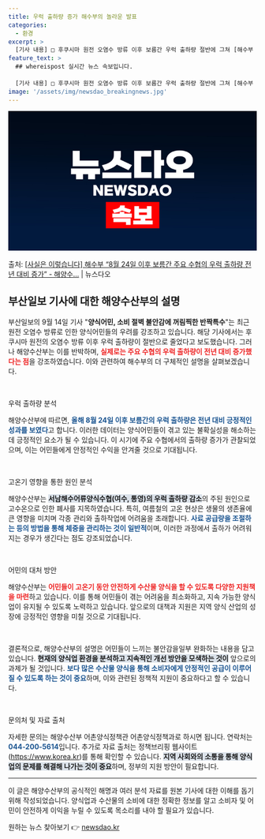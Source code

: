 ```yaml
---
title: 우럭 출하량 증가 해수부의 놀라운 발표
categories:
  - 환경
excerpt: >
  [기사 내용] □ 후쿠시마 원전 오염수 방류 이후 보름간 우럭 출하량 절반에 그쳐 [해수부 설명] □ 기사에…
feature_text: >
  ## whereispost 실시간 뉴스 속보입니다.

  [기사 내용] □ 후쿠시마 원전 오염수 방류 이후 보름간 우럭 출하량 절반에 그쳐 [해수부 설명] □ 기사에…
image: '/assets/img/newsdao_breakingnews.jpg'
---
```


![뉴스다오 속보](/assets/img/newsdao_breakingnews.jpg)

<p>출처: <a href="https://newsdao.kr/1958" rel="dofollow">[사실은 이렇습니다] 해수부 “8월 24일 이후 보름간 주요 수협의 우럭 출하량 전년 대비 증가” - 해양수…</a> | 뉴스다오</p>

<h2 data-ke-size="size26">부산일보 기사에 대한 해양수산부의 설명</h2>

<p data-ke-size="size16">부산일보의 9월 14일 기사 "<b>양식어민, 소비 절벽 불안감에 꺼림찍한 반짝특수</b>"는 최근 원전 오염수 방류로 인한 양식어민들의 우려를 강조하고 있습니다. 해당 기사에서는 후쿠시마 원전의 오염수 방류 이후 우럭 출하량이 절반으로 줄었다고 보도했습니다. 그러나 해양수산부는 이를 반박하며, <b><span style="color: #ee2323;">실제로는 주요 수협의 우럭 출하량이 전년 대비 증가했다는 점</span></b>을 강조하였습니다. 이와 관련하여 해수부의 더 구체적인 설명을 살펴보겠습니다.</p>

<p data-ke-size="size16">&nbsp;</p>

우럭 출하량 분석

<p data-ke-size="size16">해양수산부에 따르면, <b><span style="color: #1a5490;">올해 8월 24일 이후 보름간의 우럭 출하량은 전년 대비 긍정적인 성과를 보였다</span></b>고 합니다. 이러한 데이터는 양식어민들이 겪고 있는 불확실성을 해소하는 데 긍정적인 요소가 될 수 있습니다. 이 시기에 주요 수협에서의 출하량 증가가 관찰되었으며, 이는 어민들에게 안정적인 수익을 안겨줄 것으로 기대됩니다.</p>

<p data-ke-size="size16">&nbsp;</p>

고온기 영향을 통한 원인 분석

<p data-ke-size="size16">해양수산부는 <b><span style="background-color: #21538527;">서남해수어류양식수협(여수, 통영)의 우럭 출하량 감소</span></b>의 주된 원인으로 고수온으로 인한 폐사를 지목하였습니다. 특히, 여름철의 고온 현상은 생물의 생존율에 큰 영향을 미치며 각종 관리와 출하작업에 어려움을 초래합니다. <b><span style="color: #1a5490;">사료 공급량을 조절하는 등의 방법을 통해 체중을 관리하는 것이 일반적</span></b>이며, 이러한 과정에서 출하가 어려워지는 경우가 생긴다는 점도 강조되었습니다.</p>

<p data-ke-size="size16">&nbsp;</p>

어민의 대처 방안

<p data-ke-size="size16">해양수산부는 <b><span style="color: #ee2323;">어민들이 고온기 동안 안전하게 수산물 양식을 할 수 있도록 다양한 지원책을 마련</span></b>하고 있습니다. 이를 통해 어민들이 겪는 어려움을 최소화하고, 지속 가능한 양식업이 유지될 수 있도록 노력하고 있습니다. 앞으로의 대책과 지원은 지역 양식 산업의 성장에 긍정적인 영향을 미칠 것으로 기대됩니다.</p>

<p data-ke-size="size16">&nbsp;</p>

결론적으로, 해양수산부의 설명은 어민들이 느끼는 불안감을일부 완화하는 내용을 담고 있습니다. <b><span style="background-color: #21538527;">현재의 양식업 환경을 분석하고 지속적인 개선 방안을 모색하는 것이</span></b> 앞으로의 과제가 될 것입니다. <b><span style="color: #1a5490;">보다 많은 수산물 양식을 통해 소비자에게 안정적인 공급이 이루어질 수 있도록 하는 것이 중요</span></b>하며, 이와 관련된 정책적 지원이 중요하다고 할 수 있습니다.</p>

<p data-ke-size="size16">&nbsp;</p>

문의처 및 자료 출처

<p data-ke-size="size16">자세한 문의는 해양수산부 어촌양식정책관  어촌양식정책과로 하시면 됩니다. 연락처는 <b><span style="color: #1a5490;">044-200-5614</span></b>입니다. 추가로 자료 출처는 정책브리핑 웹사이트(<a href="https://https://www.korea.kr">https://www.korea.kr</a>)를 통해 확인할 수 있습니다. <b><span style="background-color: #21538527;">지역 사회와의 소통을 통해 양식업의 문제를 해결해 나가는 것이 중요</span></b>하며, 정부의 지원 방안이 필요합니다.</p>

<hr>

이 글은 해양수산부의 공식적인 해명과 여러 분석 자료를 원본 기사에 대한 이해를 돕기 위해 작성되었습니다. 양식업과 수산물의 소비에 대한 정확한 정보를 알고 소비자 및 어민이 안전하게 이익을 누릴 수 있도록 목소리를 내야 할 필요가 있습니다. 

원하는 뉴스 찾아보기 👉 <a href="https://newsdao.kr" rel="dofollow">newsdao.kr</a>



